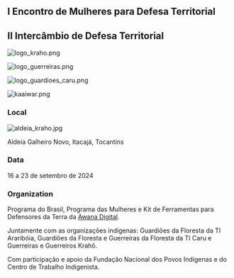 
## I Encontro de Mulheres para Defesa Territorial


## II Intercâmbio de Defesa Territorial


![logo_kraho.png](https://prod-files-secure.s3.us-west-2.amazonaws.com/e294c517-062c-4d9d-9b6a-e105c195d06a/c553e843-da70-4409-a80c-c0232f6ed5a4/logo_kraho.png?X-Amz-Algorithm=AWS4-HMAC-SHA256&X-Amz-Content-Sha256=UNSIGNED-PAYLOAD&X-Amz-Credential=ASIAZI2LB466XVY6HMDA%2F20250517%2Fus-west-2%2Fs3%2Faws4_request&X-Amz-Date=20250517T213723Z&X-Amz-Expires=3600&X-Amz-Security-Token=IQoJb3JpZ2luX2VjEK3%2F%2F%2F%2F%2F%2F%2F%2F%2F%2FwEaCXVzLXdlc3QtMiJHMEUCIQCo5sCXg4hbDa6HKCRuYcpA5AfzKKWjqZvC5PdBBGSqJwIgP47Tj1c95TXxSoLXJVpGmWfYZB%2B5l2nID8l9LoPsGWYq%2FwMIZhAAGgw2Mzc0MjMxODM4MDUiDA0rX7%2BUr4bXUl08MyrcA1mT5E9DMFJ7NlT7qhYERhk4foOfwtv5eBkTlmf5qsJb%2BT5mqInztHglRHmfkY4FbRY9ZGYnytdUYMq96y%2BtpIMdWV1h3QUWdnFkzUdVHcsO2%2BAWypLDFPCiDk0cw%2FvQTI7wQPqYiY5qNx0uFCSEwRgvmwYIMcUeN2vrXzH5UtVDE%2B1zs0ToA9TpEGbCIxtGBOOv1LRxyFqJJ9dgWpV7MyDhoV1PPYsGRdZM2%2Bf%2B8R8uyiFqi%2BnJ%2BOvU1L577%2FZ0aQ7XkHSx5jlmG3dpJfUoK5J5c1SjYTLodtYggdCzemWz%2FKBpWLGFwr5oUT6%2BjRqJVwuMlnOh3ai7BombuKTWIiRQF6jEOX353eEaO%2FxZ34SdtTfu4DhF%2FesJCJQSWqtHF0VikORdj%2FA7dQXjyo2ed0V8BdQBvI6rqgEwSXCgSijmXgeXBDzamj5eFqzx5W3D0WUEzdN8W1ToQoOHRJ1nUWri5MMkqHiXffx%2FQKXbfA5uG8pZcAuxcadMP8e%2FtaY6HJ4P0oB2XkfN7dW2dkfAR3EFtRxoPYCSCIIPdm5NKdy1g87bnI8N2KlyRDDnoGA9GM%2BT5dR5k44CwMfjCn75m0mfavYI3rW2b2e5Xb%2B0xG8a0nH5WcvDTk31CrK5MMn3o8EGOqUBFgbN90TlTD56LO%2FReJ9DknL16qMX8lJwQUmVdr2VLOU%2BmykpzUf%2F0%2FYMdWaxRMutsJvFRY7ROJx8vD824OLxrpsKrUdNyP7AcMLfzHtiVJAaLysR2z3gz5QSnkQ444msDSRz49LQ4SGMvbBP5A7Vc5Bp%2F3OHPags0SNR7y3fRBtOQP9wbPowmKIYpdisL549Dk9eGydQcKddkLHJLbpARs1Pihw5&X-Amz-Signature=185ffcd9537abbb3581487917c345d6cb46079936697004b49a758e914ba0eb6&X-Amz-SignedHeaders=host&x-id=GetObject)


![logo_guerreiras.png](https://prod-files-secure.s3.us-west-2.amazonaws.com/e294c517-062c-4d9d-9b6a-e105c195d06a/85f15c7a-5c90-4604-baf3-d304d395e8a6/logo_guerreiras.png?X-Amz-Algorithm=AWS4-HMAC-SHA256&X-Amz-Content-Sha256=UNSIGNED-PAYLOAD&X-Amz-Credential=ASIAZI2LB466XVY6HMDA%2F20250517%2Fus-west-2%2Fs3%2Faws4_request&X-Amz-Date=20250517T213723Z&X-Amz-Expires=3600&X-Amz-Security-Token=IQoJb3JpZ2luX2VjEK3%2F%2F%2F%2F%2F%2F%2F%2F%2F%2FwEaCXVzLXdlc3QtMiJHMEUCIQCo5sCXg4hbDa6HKCRuYcpA5AfzKKWjqZvC5PdBBGSqJwIgP47Tj1c95TXxSoLXJVpGmWfYZB%2B5l2nID8l9LoPsGWYq%2FwMIZhAAGgw2Mzc0MjMxODM4MDUiDA0rX7%2BUr4bXUl08MyrcA1mT5E9DMFJ7NlT7qhYERhk4foOfwtv5eBkTlmf5qsJb%2BT5mqInztHglRHmfkY4FbRY9ZGYnytdUYMq96y%2BtpIMdWV1h3QUWdnFkzUdVHcsO2%2BAWypLDFPCiDk0cw%2FvQTI7wQPqYiY5qNx0uFCSEwRgvmwYIMcUeN2vrXzH5UtVDE%2B1zs0ToA9TpEGbCIxtGBOOv1LRxyFqJJ9dgWpV7MyDhoV1PPYsGRdZM2%2Bf%2B8R8uyiFqi%2BnJ%2BOvU1L577%2FZ0aQ7XkHSx5jlmG3dpJfUoK5J5c1SjYTLodtYggdCzemWz%2FKBpWLGFwr5oUT6%2BjRqJVwuMlnOh3ai7BombuKTWIiRQF6jEOX353eEaO%2FxZ34SdtTfu4DhF%2FesJCJQSWqtHF0VikORdj%2FA7dQXjyo2ed0V8BdQBvI6rqgEwSXCgSijmXgeXBDzamj5eFqzx5W3D0WUEzdN8W1ToQoOHRJ1nUWri5MMkqHiXffx%2FQKXbfA5uG8pZcAuxcadMP8e%2FtaY6HJ4P0oB2XkfN7dW2dkfAR3EFtRxoPYCSCIIPdm5NKdy1g87bnI8N2KlyRDDnoGA9GM%2BT5dR5k44CwMfjCn75m0mfavYI3rW2b2e5Xb%2B0xG8a0nH5WcvDTk31CrK5MMn3o8EGOqUBFgbN90TlTD56LO%2FReJ9DknL16qMX8lJwQUmVdr2VLOU%2BmykpzUf%2F0%2FYMdWaxRMutsJvFRY7ROJx8vD824OLxrpsKrUdNyP7AcMLfzHtiVJAaLysR2z3gz5QSnkQ444msDSRz49LQ4SGMvbBP5A7Vc5Bp%2F3OHPags0SNR7y3fRBtOQP9wbPowmKIYpdisL549Dk9eGydQcKddkLHJLbpARs1Pihw5&X-Amz-Signature=11cc10c6b6f7f1b88217782e730a053742d0f8b31b84a66b46d8cd391faba05b&X-Amz-SignedHeaders=host&x-id=GetObject)


![logo_guardioes_caru.png](https://prod-files-secure.s3.us-west-2.amazonaws.com/e294c517-062c-4d9d-9b6a-e105c195d06a/39c15d18-fde3-4435-bd2b-b7f663165bbc/logo_guardioes_caru.png?X-Amz-Algorithm=AWS4-HMAC-SHA256&X-Amz-Content-Sha256=UNSIGNED-PAYLOAD&X-Amz-Credential=ASIAZI2LB466XVY6HMDA%2F20250517%2Fus-west-2%2Fs3%2Faws4_request&X-Amz-Date=20250517T213723Z&X-Amz-Expires=3600&X-Amz-Security-Token=IQoJb3JpZ2luX2VjEK3%2F%2F%2F%2F%2F%2F%2F%2F%2F%2FwEaCXVzLXdlc3QtMiJHMEUCIQCo5sCXg4hbDa6HKCRuYcpA5AfzKKWjqZvC5PdBBGSqJwIgP47Tj1c95TXxSoLXJVpGmWfYZB%2B5l2nID8l9LoPsGWYq%2FwMIZhAAGgw2Mzc0MjMxODM4MDUiDA0rX7%2BUr4bXUl08MyrcA1mT5E9DMFJ7NlT7qhYERhk4foOfwtv5eBkTlmf5qsJb%2BT5mqInztHglRHmfkY4FbRY9ZGYnytdUYMq96y%2BtpIMdWV1h3QUWdnFkzUdVHcsO2%2BAWypLDFPCiDk0cw%2FvQTI7wQPqYiY5qNx0uFCSEwRgvmwYIMcUeN2vrXzH5UtVDE%2B1zs0ToA9TpEGbCIxtGBOOv1LRxyFqJJ9dgWpV7MyDhoV1PPYsGRdZM2%2Bf%2B8R8uyiFqi%2BnJ%2BOvU1L577%2FZ0aQ7XkHSx5jlmG3dpJfUoK5J5c1SjYTLodtYggdCzemWz%2FKBpWLGFwr5oUT6%2BjRqJVwuMlnOh3ai7BombuKTWIiRQF6jEOX353eEaO%2FxZ34SdtTfu4DhF%2FesJCJQSWqtHF0VikORdj%2FA7dQXjyo2ed0V8BdQBvI6rqgEwSXCgSijmXgeXBDzamj5eFqzx5W3D0WUEzdN8W1ToQoOHRJ1nUWri5MMkqHiXffx%2FQKXbfA5uG8pZcAuxcadMP8e%2FtaY6HJ4P0oB2XkfN7dW2dkfAR3EFtRxoPYCSCIIPdm5NKdy1g87bnI8N2KlyRDDnoGA9GM%2BT5dR5k44CwMfjCn75m0mfavYI3rW2b2e5Xb%2B0xG8a0nH5WcvDTk31CrK5MMn3o8EGOqUBFgbN90TlTD56LO%2FReJ9DknL16qMX8lJwQUmVdr2VLOU%2BmykpzUf%2F0%2FYMdWaxRMutsJvFRY7ROJx8vD824OLxrpsKrUdNyP7AcMLfzHtiVJAaLysR2z3gz5QSnkQ444msDSRz49LQ4SGMvbBP5A7Vc5Bp%2F3OHPags0SNR7y3fRBtOQP9wbPowmKIYpdisL549Dk9eGydQcKddkLHJLbpARs1Pihw5&X-Amz-Signature=e971eaad60450866fc21685549013ee9d411f69ed5a7c3890ae929843d24423a&X-Amz-SignedHeaders=host&x-id=GetObject)


![kaaiwar.png](https://prod-files-secure.s3.us-west-2.amazonaws.com/e294c517-062c-4d9d-9b6a-e105c195d06a/218a2755-4853-42aa-a184-cf21c1123788/kaaiwar.png?X-Amz-Algorithm=AWS4-HMAC-SHA256&X-Amz-Content-Sha256=UNSIGNED-PAYLOAD&X-Amz-Credential=ASIAZI2LB466XVY6HMDA%2F20250517%2Fus-west-2%2Fs3%2Faws4_request&X-Amz-Date=20250517T213723Z&X-Amz-Expires=3600&X-Amz-Security-Token=IQoJb3JpZ2luX2VjEK3%2F%2F%2F%2F%2F%2F%2F%2F%2F%2FwEaCXVzLXdlc3QtMiJHMEUCIQCo5sCXg4hbDa6HKCRuYcpA5AfzKKWjqZvC5PdBBGSqJwIgP47Tj1c95TXxSoLXJVpGmWfYZB%2B5l2nID8l9LoPsGWYq%2FwMIZhAAGgw2Mzc0MjMxODM4MDUiDA0rX7%2BUr4bXUl08MyrcA1mT5E9DMFJ7NlT7qhYERhk4foOfwtv5eBkTlmf5qsJb%2BT5mqInztHglRHmfkY4FbRY9ZGYnytdUYMq96y%2BtpIMdWV1h3QUWdnFkzUdVHcsO2%2BAWypLDFPCiDk0cw%2FvQTI7wQPqYiY5qNx0uFCSEwRgvmwYIMcUeN2vrXzH5UtVDE%2B1zs0ToA9TpEGbCIxtGBOOv1LRxyFqJJ9dgWpV7MyDhoV1PPYsGRdZM2%2Bf%2B8R8uyiFqi%2BnJ%2BOvU1L577%2FZ0aQ7XkHSx5jlmG3dpJfUoK5J5c1SjYTLodtYggdCzemWz%2FKBpWLGFwr5oUT6%2BjRqJVwuMlnOh3ai7BombuKTWIiRQF6jEOX353eEaO%2FxZ34SdtTfu4DhF%2FesJCJQSWqtHF0VikORdj%2FA7dQXjyo2ed0V8BdQBvI6rqgEwSXCgSijmXgeXBDzamj5eFqzx5W3D0WUEzdN8W1ToQoOHRJ1nUWri5MMkqHiXffx%2FQKXbfA5uG8pZcAuxcadMP8e%2FtaY6HJ4P0oB2XkfN7dW2dkfAR3EFtRxoPYCSCIIPdm5NKdy1g87bnI8N2KlyRDDnoGA9GM%2BT5dR5k44CwMfjCn75m0mfavYI3rW2b2e5Xb%2B0xG8a0nH5WcvDTk31CrK5MMn3o8EGOqUBFgbN90TlTD56LO%2FReJ9DknL16qMX8lJwQUmVdr2VLOU%2BmykpzUf%2F0%2FYMdWaxRMutsJvFRY7ROJx8vD824OLxrpsKrUdNyP7AcMLfzHtiVJAaLysR2z3gz5QSnkQ444msDSRz49LQ4SGMvbBP5A7Vc5Bp%2F3OHPags0SNR7y3fRBtOQP9wbPowmKIYpdisL549Dk9eGydQcKddkLHJLbpARs1Pihw5&X-Amz-Signature=62de02c05630fce844dff16fce018cc7bd3503ad127b0c18b80a7ef2fb58baff&X-Amz-SignedHeaders=host&x-id=GetObject)


### Local


![aldeia_kraho.jpg](https://prod-files-secure.s3.us-west-2.amazonaws.com/e294c517-062c-4d9d-9b6a-e105c195d06a/7effedd8-2265-43e7-88e3-efd4d1c6479a/aldeia_kraho.jpg?X-Amz-Algorithm=AWS4-HMAC-SHA256&X-Amz-Content-Sha256=UNSIGNED-PAYLOAD&X-Amz-Credential=ASIAZI2LB466XVY6HMDA%2F20250517%2Fus-west-2%2Fs3%2Faws4_request&X-Amz-Date=20250517T213723Z&X-Amz-Expires=3600&X-Amz-Security-Token=IQoJb3JpZ2luX2VjEK3%2F%2F%2F%2F%2F%2F%2F%2F%2F%2FwEaCXVzLXdlc3QtMiJHMEUCIQCo5sCXg4hbDa6HKCRuYcpA5AfzKKWjqZvC5PdBBGSqJwIgP47Tj1c95TXxSoLXJVpGmWfYZB%2B5l2nID8l9LoPsGWYq%2FwMIZhAAGgw2Mzc0MjMxODM4MDUiDA0rX7%2BUr4bXUl08MyrcA1mT5E9DMFJ7NlT7qhYERhk4foOfwtv5eBkTlmf5qsJb%2BT5mqInztHglRHmfkY4FbRY9ZGYnytdUYMq96y%2BtpIMdWV1h3QUWdnFkzUdVHcsO2%2BAWypLDFPCiDk0cw%2FvQTI7wQPqYiY5qNx0uFCSEwRgvmwYIMcUeN2vrXzH5UtVDE%2B1zs0ToA9TpEGbCIxtGBOOv1LRxyFqJJ9dgWpV7MyDhoV1PPYsGRdZM2%2Bf%2B8R8uyiFqi%2BnJ%2BOvU1L577%2FZ0aQ7XkHSx5jlmG3dpJfUoK5J5c1SjYTLodtYggdCzemWz%2FKBpWLGFwr5oUT6%2BjRqJVwuMlnOh3ai7BombuKTWIiRQF6jEOX353eEaO%2FxZ34SdtTfu4DhF%2FesJCJQSWqtHF0VikORdj%2FA7dQXjyo2ed0V8BdQBvI6rqgEwSXCgSijmXgeXBDzamj5eFqzx5W3D0WUEzdN8W1ToQoOHRJ1nUWri5MMkqHiXffx%2FQKXbfA5uG8pZcAuxcadMP8e%2FtaY6HJ4P0oB2XkfN7dW2dkfAR3EFtRxoPYCSCIIPdm5NKdy1g87bnI8N2KlyRDDnoGA9GM%2BT5dR5k44CwMfjCn75m0mfavYI3rW2b2e5Xb%2B0xG8a0nH5WcvDTk31CrK5MMn3o8EGOqUBFgbN90TlTD56LO%2FReJ9DknL16qMX8lJwQUmVdr2VLOU%2BmykpzUf%2F0%2FYMdWaxRMutsJvFRY7ROJx8vD824OLxrpsKrUdNyP7AcMLfzHtiVJAaLysR2z3gz5QSnkQ444msDSRz49LQ4SGMvbBP5A7Vc5Bp%2F3OHPags0SNR7y3fRBtOQP9wbPowmKIYpdisL549Dk9eGydQcKddkLHJLbpARs1Pihw5&X-Amz-Signature=1eb09d7b6492d5577295bd575818ed3e08fec0ab2322733af58770293b7db993&X-Amz-SignedHeaders=host&x-id=GetObject)


Aldeia Galheiro Novo, Itacajá, Tocantins


### Data


16 a 23 de setembro de 2024


### Organization


Programa do Brasil, Programa das Mulheres e Kit de Ferramentas para Defensores da Terra da [Awana Digital](https://awana.digital/).


Juntamente com as organizações indígenas: Guardiões da Floresta da TI Araribóia, Guardiões da Floresta e Guerreiras da Floresta da TI Caru e Guerreiras e Guerreiros Krahô.


Com participação e apoio da Fundação Nacional dos Povos Indígenas e do Centro de Trabalho Indigenista.

